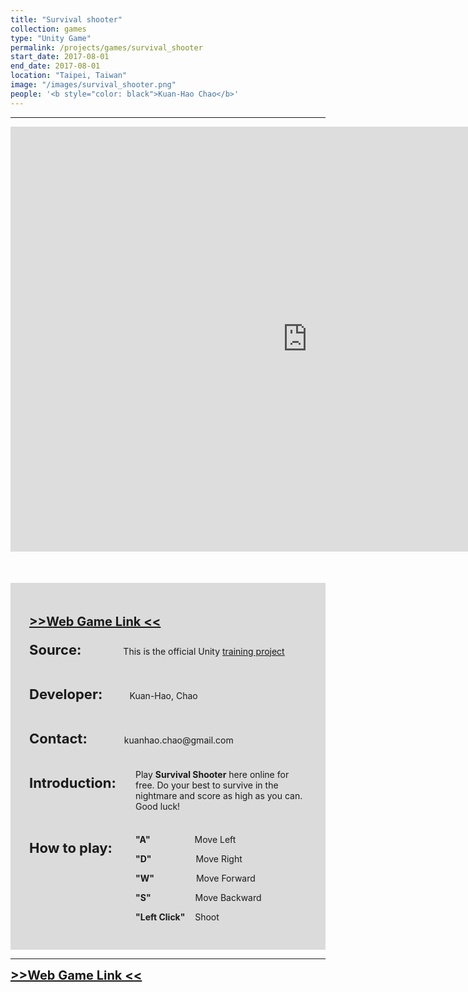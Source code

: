 ```yaml
---
title: "Survival shooter"
collection: games
type: "Unity Game"
permalink: /projects/games/survival_shooter
start_date: 2017-08-01
end_date: 2017-08-01
location: "Taipei, Taiwan"
image: "/images/survival_shooter.png"
people: '<b style="color: black">Kuan-Hao Chao</b>'
---
```


---

<iframe src="https://storage.googleapis.com/storage.khchao.com/survival_shooter/index_full.html" width="950" height="680" style="border:none;" scrolling="no"></iframe>

<div style="background-color: #dbdbdb; padding: 30px; margin-top:50px">

  <p style="font-size:20px">
    <a href="http://storage.khchao.com/survival_shooter/index.html" target="_blank"><b> >>Web Game Link << </b></a>
  </p>

  <p> <b style="font-size: 22px">Source:</b> &nbsp; &nbsp;&nbsp; &nbsp;&nbsp; &nbsp; &nbsp; &nbsp; &nbsp; This is the official Unity <a href="https://learn.unity.com/tutorial/survival-shooter-training-day-phases?projectId=5c514921edbc2a002069465e" target="_blank">training project</a></p>
  <br>
  <p> <b style="font-size: 22px">Developer:</b> &nbsp; &nbsp; &nbsp; &nbsp; &nbsp; Kuan-Hao, Chao</p>
  <br>
  <p> <b style="font-size: 22px">Contact:</b> &nbsp; &nbsp; &nbsp; &nbsp; &nbsp; &nbsp; &nbsp; kuanhao.chao@gmail.com</p>
  <br>
  <p style=" margin-bottom: 10px;"> <b style="font-size: 22px;">Introduction:</b></p>
  <p  style="margin-left: 170px; margin-top: -45px">Play <b>Survival Shooter</b> here online for free. Do your best to survive in the nightmare and score as high as you can. Good luck!</p>
  <br>
  <p style=" margin-bottom: 10px;"> <b style="font-size: 22px;">How to play:</b></p>
  <p  style="margin-left: 170px; margin-top: -45px"><b>"A"</b> &nbsp;&nbsp;&nbsp;&nbsp;&nbsp;&nbsp;&nbsp;&nbsp;&nbsp;&nbsp;&nbsp;&nbsp;&nbsp;&nbsp;&nbsp;&nbsp; Move Left</p>
  <p style="margin-left: 170px;"><b>"D"</b> &nbsp;&nbsp;&nbsp;&nbsp;&nbsp;&nbsp;&nbsp;&nbsp;&nbsp;&nbsp;&nbsp;&nbsp;&nbsp;&nbsp;&nbsp;&nbsp; Move Right</p>
  <p style="margin-left: 170px;"><b>"W"</b> &nbsp;&nbsp;&nbsp;&nbsp;&nbsp;&nbsp;&nbsp;&nbsp;&nbsp;&nbsp;&nbsp;&nbsp;&nbsp;&nbsp;&nbsp; Move Forward</p>
  <p style="margin-left: 170px;"><b>"S"</b> &nbsp;&nbsp;&nbsp;&nbsp;&nbsp;&nbsp;&nbsp;&nbsp;&nbsp;&nbsp;&nbsp;&nbsp;&nbsp;&nbsp;&nbsp;&nbsp; Move Backward</p>
  <p style="margin-left: 170px;"><b>"Left Click"</b> &nbsp;&nbsp; Shoot</p>
</div>

---

<a style="font-size:20px" href="http://storage.khchao.com/survival_shooter/index.html" target="_blank"><b> >>Web Game Link << </b></a>
